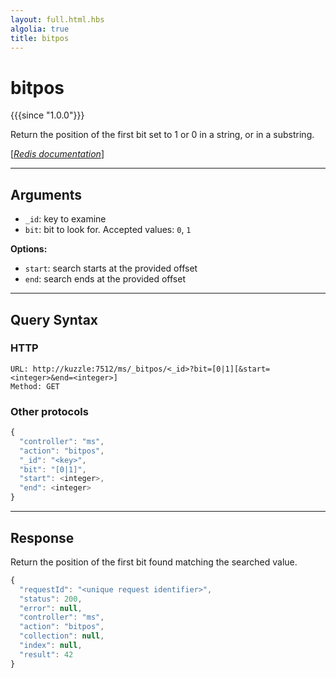 ```yaml
---
layout: full.html.hbs
algolia: true
title: bitpos
---
```


# bitpos

{{{since "1.0.0"}}}

Return the position of the first bit set to 1 or 0 in a string, or in a substring.

[[_Redis documentation_]](https://redis.io/commands/bitpos)

---

## Arguments

* `_id`: key to examine
* `bit`: bit to look for. Accepted values: `0`, `1`

**Options:**

* `start`: search starts at the provided offset
* `end`: search ends at the provided offset


---

## Query Syntax

### HTTP

```http
URL: http://kuzzle:7512/ms/_bitpos/<_id>?bit=[0|1][&start=<integer>&end=<integer>]
Method: GET
```

### Other protocols


```js
{
  "controller": "ms",
  "action": "bitpos",
  "_id": "<key>",
  "bit": "[0|1]",
  "start": <integer>,
  "end": <integer>
}
```

---

## Response

Return the position of the first bit found matching the searched value.

```javascript
{
  "requestId": "<unique request identifier>",
  "status": 200,
  "error": null,
  "controller": "ms",
  "action": "bitpos",
  "collection": null,
  "index": null,
  "result": 42
}
```
